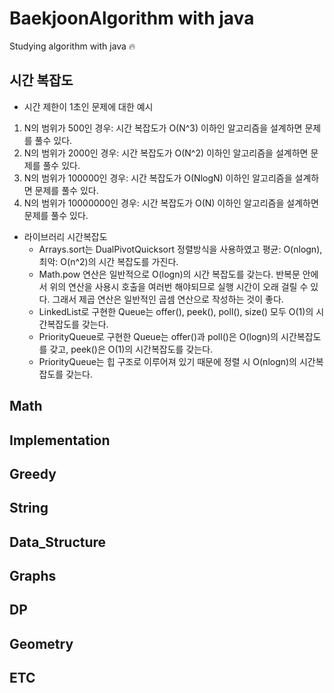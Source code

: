 # BaekjoonAlgorithm with java
Studying algorithm with java :fire:

## 시간 복잡도
- 시간 제한이 1초인 문제에 대한 예시
1. N의 범위가 500인 경우: 시간 복잡도가 O(N^3) 이하인 알고리즘을 설계하면 문제를 풀수 있다.
2. N의 범위가 2000인 경우: 시간 복잡도가 O(N^2) 이하인 알고리즘을 설계하면 문제를 풀수 있다.
3. N의 범위가 100000인 경우: 시간 복잡도가 O(NlogN) 이하인 알고리즘을 설계하면 문제를 풀수 있다.
4. N의 범위가 10000000인 경우: 시간 복잡도가 O(N) 이하인 알고리즘을 설계하면 문제를 풀수 있다.

- 라이브러리 시간복잡도
  - Arrays.sort는 DualPivotQuicksort 정렬방식을 사용하였고 평균: O(nlogn), 최악: O(n^2)의 시간 복잡도를 가진다.
  - Math.pow 연산은 일반적으로 O(logn)의 시간 복잡도를 갖는다. 반복문 안에서 위의 연산을 사용시 호출을 여러번 해야되므로 실행 시간이 오래 걸릴 수 있다. 그래서 제곱 연산은 일반적인 곱셈 연산으로 작성하는 것이 좋다.
  - LinkedList로 구현한 Queue는 offer(), peek(), poll(), size() 모두 O(1)의 시간복잡도를 갖는다. 
  - PriorityQueue로 구현한 Queue는 offer()과 poll()은 O(logn)의 시간복잡도를 갖고, peek()은 O(1)의 시간복잡도를 갖는다.
  - PriorityQueue는 힙 구조로 이루어져 있기 때문에 정렬 시 O(nlogn)의 시간복잡도를 갖는다.

## Math

## Implementation

## Greedy

## String

## Data_Structure

## Graphs

## DP

## Geometry

## ETC
